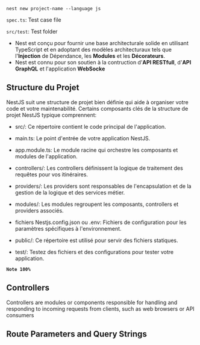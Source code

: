 `nest new project-name --language js`


`spec.ts`: Test case file

`src/test`: Test folder

- Nest est conçu pour fournir une base architecturale solide en utilisant TypeScript et en adoptant des modèles architecturaux tels que l'**Injection** de Dépendance, les **Modules** et les **Décorateurs**.
- Nest est connu pour son soutien à la contruction d'**API RESTfull**, d'**API GraphQL** et l'application **WebSocke**

## Structure du Projet

NestJS suit une structure de projet bien définie qui aide à organiser votre code et votre maintenabilité. Certains composants clés de la structure de projet NestJS typique comprennent:

- src/: Ce répertoire contient le code principal de l'application.

- main.ts: Le point d'entrée de votre application NestJS.

- app.module.ts: Le module racine qui orchestre les composants et modules de l'application.

- controllers/: Les controllers définissent la logique de traitement des requêtes pour vos itinéraires.

- providers/: Les providers sont responsables de l'encapsulation et de la gestion de la logique et des services métier.

- modules/: Les modules regroupent les composants, controllers et providers associés.

- fichiers Nestjs.config.json ou .env: Fichiers de configuration pour les paramètres spécifiques à l'environnement.

- public/: Ce répertoire est utilisé pour servir des fichiers statiques.

- test/: Testez des fichiers et des configurations pour tester votre application.

**`Note 100%`**

## Controllers

Controllers are modules or components responsible for handling and responding to incoming requests from clients, such as web browsers or API consumers

## Route Parameters and Query Strings


